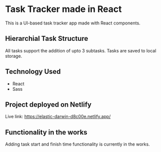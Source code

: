 # Task Tracker made in React 
This is a UI-based task tracker app made with React components. 

## Hierarchial Task Structure
All tasks support the addition of upto 3 subtasks. Tasks are saved to local storage.

## Technology Used 
+ React
+ Sass

## Project deployed on Netlify
Live link: https://elastic-darwin-d8c00e.netlify.app/

## Functionality in the works
Adding task start and finish time functionality is currently in the works. 
